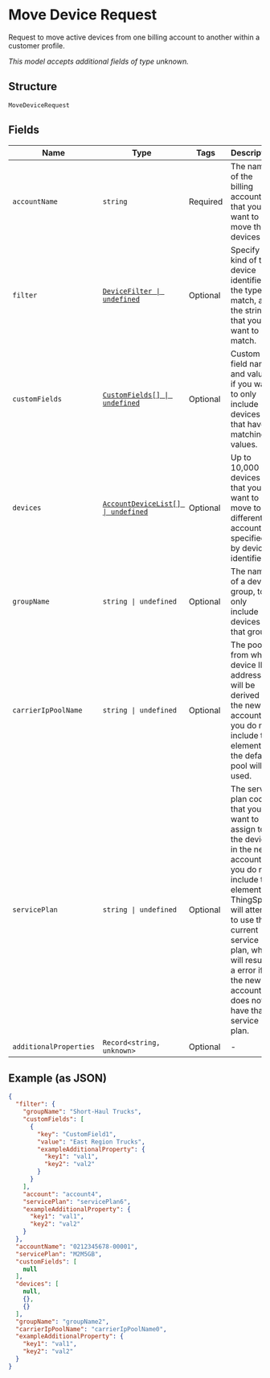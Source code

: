 
# Move Device Request

Request to move active devices from one billing account to another within a customer profile.

*This model accepts additional fields of type unknown.*

## Structure

`MoveDeviceRequest`

## Fields

| Name | Type | Tags | Description |
|  --- | --- | --- | --- |
| `accountName` | `string` | Required | The name of the billing account that you want to move the devices to. |
| `filter` | [`DeviceFilter \| undefined`](../../doc/models/device-filter.md) | Optional | Specify the kind of the device identifier, the type of match, and the string that you want to match. |
| `customFields` | [`CustomFields[] \| undefined`](../../doc/models/custom-fields.md) | Optional | Custom field names and values, if you want to only include devices that have matching values. |
| `devices` | [`AccountDeviceList[] \| undefined`](../../doc/models/account-device-list.md) | Optional | Up to 10,000 devices that you want to move to a different account, specified by device identifier. |
| `groupName` | `string \| undefined` | Optional | The name of a device group, to only include devices in that group. |
| `carrierIpPoolName` | `string \| undefined` | Optional | The pool from which device IP addresses will be derived in the new account. If you do not include this element, the default pool will be used. |
| `servicePlan` | `string \| undefined` | Optional | The service plan code that you want to assign to the devices in the new account. If you do not include this element, ThingSpace will attempt to use the current service plan, which will result in a error if the new account does not have that service plan. |
| `additionalProperties` | `Record<string, unknown>` | Optional | - |

## Example (as JSON)

```json
{
  "filter": {
    "groupName": "Short-Haul Trucks",
    "customFields": [
      {
        "key": "CustomField1",
        "value": "East Region Trucks",
        "exampleAdditionalProperty": {
          "key1": "val1",
          "key2": "val2"
        }
      }
    ],
    "account": "account4",
    "servicePlan": "servicePlan6",
    "exampleAdditionalProperty": {
      "key1": "val1",
      "key2": "val2"
    }
  },
  "accountName": "0212345678-00001",
  "servicePlan": "M2M5GB",
  "customFields": [
    null
  ],
  "devices": [
    null,
    {},
    {}
  ],
  "groupName": "groupName2",
  "carrierIpPoolName": "carrierIpPoolName0",
  "exampleAdditionalProperty": {
    "key1": "val1",
    "key2": "val2"
  }
}
```

